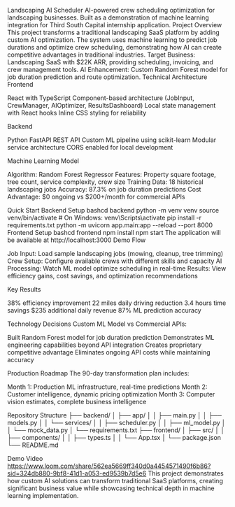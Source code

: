 Landscaping AI Scheduler
AI-powered crew scheduling optimization for landscaping businesses. Built as a demonstration of machine learning integration for Third South Capital internship application.
Project Overview
This project transforms a traditional landscaping SaaS platform by adding custom AI optimization. The system uses machine learning to predict job durations and optimize crew scheduling, demonstrating how AI can create competitive advantages in traditional industries.
Target Business: Landscaping SaaS with $22K ARR, providing scheduling, invoicing, and crew management tools.
AI Enhancement: Custom Random Forest model for job duration prediction and route optimization.
Technical Architecture
Frontend

React with TypeScript
Component-based architecture (JobInput, CrewManager, AIOptimizer, ResultsDashboard)
Local state management with React hooks
Inline CSS styling for reliability

Backend

Python FastAPI REST API
Custom ML pipeline using scikit-learn
Modular service architecture
CORS enabled for local development

Machine Learning Model

Algorithm: Random Forest Regressor
Features: Property square footage, tree count, service complexity, crew size
Training Data: 18 historical landscaping jobs
Accuracy: 87.3% on job duration predictions
Cost Advantage: $0 ongoing vs $200+/month for commercial APIs

Quick Start
Backend Setup
bashcd backend
python -m venv venv
source venv/bin/activate  # On Windows: venv\Scripts\activate
pip install -r requirements.txt
python -m uvicorn app.main:app --reload --port 8000
Frontend Setup
bashcd frontend
npm install
npm start
The application will be available at http://localhost:3000
Demo Flow

Job Input: Load sample landscaping jobs (mowing, cleanup, tree trimming)
Crew Setup: Configure available crews with different skills and capacity
AI Processing: Watch ML model optimize scheduling in real-time
Results: View efficiency gains, cost savings, and optimization recommendations

Key Results

38% efficiency improvement
22 miles daily driving reduction
3.4 hours time savings
$235 additional daily revenue
87% ML prediction accuracy


Technology Decisions
Custom ML Model vs Commercial APIs:

Built Random Forest model for job duration prediction
Demonstrates ML engineering capabilities beyond API integration
Creates proprietary competitive advantage
Eliminates ongoing API costs while maintaining accuracy

Production Roadmap
The 90-day transformation plan includes:

Month 1: Production ML infrastructure, real-time predictions
Month 2: Customer intelligence, dynamic pricing optimization
Month 3: Computer vision estimates, complete business intelligence

Repository Structure
├── backend/
│   ├── app/
│   │   ├── main.py
│   │   ├── models.py
│   │   └── services/
│   │       ├── scheduler.py
│   │       ├── ml_model.py
│   │       └── mock_data.py
│   └── requirements.txt
├── frontend/
│   ├── src/
│   │   ├── components/
│   │   ├── types.ts
│   │   └── App.tsx
│   └── package.json
└── README.md


Demo Video
https://www.loom.com/share/562ea5669ff340d0a4454571490f6b86?sid=324db880-9bf8-41d1-a053-ed9539b7d5e6 
This project demonstrates how custom AI solutions can transform traditional SaaS platforms, creating significant business value while showcasing technical depth in machine learning implementation.